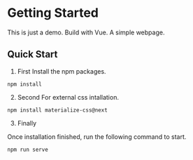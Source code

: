 # Getting Started
This is just a demo. Build with Vue. A simple webpage.

## Quick Start

1. First
Install the npm packages.
```
npm install
```
2.  Second
For external css intallation.
```
npm install materialize-css@next
```
3. Finally

Once installation finished, run the following command to start.
```
npm run serve
```
